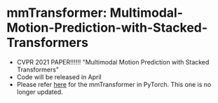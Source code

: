 # mmTransformer: Multimodal-Motion-Prediction-with-Stacked-Transformers
- CVPR 2021 PAPER!!!!!!  "Multimodal Motion Prediction with Stacked Transformers"
- Code will be released in April
- Please refer [here](https://github.com/decisionforce/mmTransformer) for the mmTransformer in PyTorch. This one is no longer updated.
